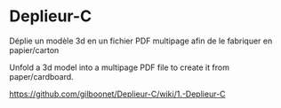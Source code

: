# Deplieur-C

Déplie un modèle 3d en un fichier PDF multipage afin de le fabriquer en papier/carton

Unfold a 3d model into a multipage PDF file to create it from paper/cardboard.

https://github.com/gilboonet/Deplieur-C/wiki/1.-Deplieur-C

